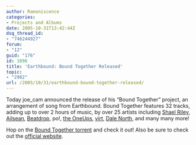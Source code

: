 ```yaml
---
author: Ramaniscence
categories:
- Projects and Albums
date: 2005-10-31T13:42:44Z
dsq_thread_id:
- "746244927"
forum:
- "12"
guid: "176"
id: 1096
title: 'Earthbound: Bound Together Released'
topic:
- "2982"
url: /2005/10/31/earthbound-bound-together-released/
---
```


Today joe_cam announced the release of his &#8220;Bound Together&#8221; project, an arrangement of song from Earthbound. Bound Together features 32 tracks, adding up to over 2 hours of music, by over 25 artists including <a target="_blank" href="http://www.ocremix.org/remixer/shaelriley/">Shael Riley</a>, <a target="_blank" href="http://www.oneupstudios.com/music/ailsean.php">Ailsean</a>, <a target="_blank" href="http://www.ocremix.org/remixer/po/">Beatdrop</a>, po!, <a target="_blank" href="http://www.oneupstudios.com/">the OneUps</a>, <a target="_blank" href="http://virt.vgmix.com">virt</a>, <a target="_blank" href="http://www.dalenorth.com/home.html">Dale North</a>, and many many more!
  
Hop on the <a href="http://rockbottomdlux.onestop.net/Earthbound%20-%20Bound%20Together.torrent" target="_blank">Bound Together torrent</a> and check it out! Also be sure to check out the <a target="_blank" href="http://earthbound.joecam.net/">official website</a>.